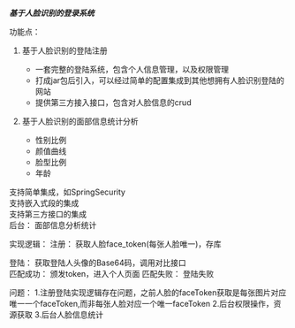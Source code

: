 **_基于人脸识别的登录系统_**  
  

功能点：
1. 基于人脸识别的登陆注册
    - 一套完整的登陆系统，包含个人信息管理，以及权限管理
    - 打成jar包后引入，可以经过简单的配置集成到其他想拥有人脸识别登陆的网站
    - 提供第三方接入接口，包含对人脸信息的crud
   
2. 基于人脸识别的面部信息统计分析
    - 性别比例
    - 颜值曲线
    - 脸型比例
    - 年龄


        
支持简单集成，如SpringSecurity  
支持嵌入式段的集成  
支持第三方接口的集成          
后台：
    面部信息分析统计
        



实现逻辑： 
注册： 获取人脸face_token(每张人脸唯一)，存库  

登陆：
      获取登陆人头像的Base64码，调用对比接口  
        匹配成功： 颁发token，进入个人页面
        匹配失败： 登陆失败  
        
问题： 
1.注册登陆实现逻辑存在问题，之前人脸的faceToken获取是每张图片对应唯一一个faceToken,而非每张人脸对应一个唯一faceToken
2.后台权限操作，资源获取
3.后台人脸信息统计
